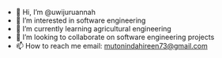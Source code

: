 - 👋 Hi, I’m @uwijuruannah
- 👀 I’m interested in software engineering
- 🌱 I’m currently learning agricultural engineering
- 💞️ I’m looking to collaborate on software engineering projects
- 📫 How to reach me email: mutonindahireen73@gmail.com


